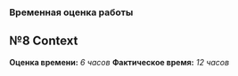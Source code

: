 ### Временная оценка работы

## №8 Context

**Оценка времени:** _6 часов_
**Фактическое время:** _12 часов_